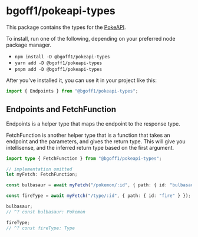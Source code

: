 # bgoff1/pokeapi-types

This package contains the types for the [PokeAPI](https://pokeapi.co/docs/v2).

To install, run one of the following, depending on your preferred node package manager.

- `npm install -D @bgoff1/pokeapi-types`
- `yarn add -D @bgoff1/pokeapi-types`
- `pnpm add -D @bgoff1/pokeapi-types`

After you've installed it, you can use it in your project like this:

```typescript
import { Endpoints } from "@bgoff1/pokeapi-types";
```

## Endpoints and FetchFunction

Endpoints is a helper type that maps the endpoint to the response type.

FetchFunction is another helper type that is a function that takes an endpoint and the parameters, and gives the return type. This will give you intellisense, and the inferred return type based on the first argument.

```typescript
import type { FetchFunction } from "@bgoff1/pokeapi-types";

// implementation omitted
let myFetch: FetchFunction;

const bulbasaur = await myFetch("/pokemon/:id", { path: { id: "bulbasaur" } });

const fireType = await myFetch("/type/:id", { path: { id: "fire" } });

bulbasaur;
// ^? const bulbasaur: Pokemon

fireType;
// ^? const fireType: Type
```
